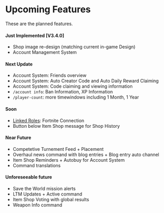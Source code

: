 # Upcoming Features

These are the planned features.

#### Just Implemented \[V3.4.0]

* Shop image re-design (matching current in-game Design)&#x20;
* Account Management System&#x20;

#### Next Update

* Account System: Friends overview
* Account System: Auto Creator Code and Auto Daily Reward Claiming
* Account System: Code claiming and viewing information
* `/account info`: Ban Information, XP Information
* `/player-count`: more timewindows including 1 Month, 1 Year

#### Soon

* [Linked Roles](https://discord.com/build/linked-roles): Fortnite Connection
* Button below Item Shop message for Shop History

#### Near Future

* Competetive Turnement Feed + Placement
* Overhaul news command with blog entries + Blog entry auto channel
* Item Shop Reminders + Autobuy for Account System
* Command translations

#### Unforeseeable future

* Save the World mission alerts
* LTM Updates + Active command
* Item Shop Voting with global results
* Weapon Info command
